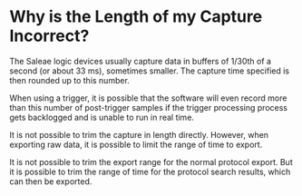 # Why is the Length of my Capture Incorrect?

The Saleae logic devices usually capture data in buffers of 1/30th of a second \(or about 33 ms\), sometimes smaller. The capture time specified is then rounded up to this number.

When using a trigger, it is possible that the software will even record more than this number of post-trigger samples if the trigger processing process gets backlogged and is unable to run in real time.

It is not possible to trim the capture in length directly. However, when exporting raw data, it is possible to limit the range of time to export.

It is not possible to trim the export range for the normal protocol export. But it is possible to trim the range of time for the protocol search results, which can then be exported.

